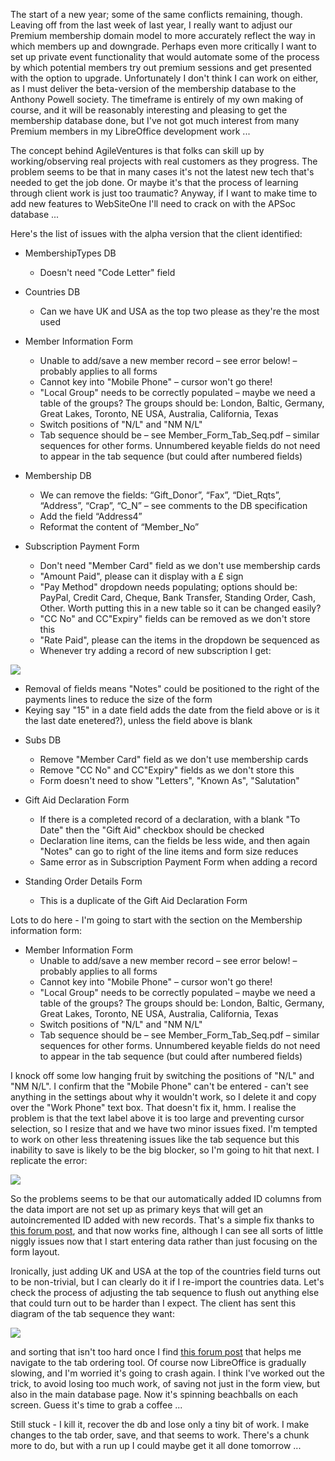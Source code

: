The start of a new year; some of the same conflicts remaining, though.  Leaving off from the last week of last year, I really want to adjust our Premium membership domain model to more accurately reflect the way in which members up and downgrade.  Perhaps even more critically I want to set up private event functionality that would automate some of the process by which potential members try out premium sessions and get presented with the option to upgrade.  Unfortunately I don't think I can work on either, as I must deliver the beta-version of the membership database to the Anthony Powell society.  The timeframe is entirely of my own making of course, and it will be reasonably interesting and pleasing to get the membership database done, but I've not got much interest from many Premium members in my LibreOffice development work ...

The concept behind AgileVentures is that folks can skill up by working/observing real projects with real customers as they progress.  The problem seems to be that in many cases it's not the latest new tech that's needed to get the job done.  Or maybe it's that the process of learning through client work is just too traumatic?  Anyway, if I want to make time to add new features to WebSiteOne I'll need to crack on with the APSoc database ...

Here's the list of issues with the alpha version that the client identified:

* MembershipTypes DB
  - Doesn't need "Code Letter" field

* Countries DB
  - Can we have UK and USA as the top two please as they're the most used

* Member Information Form
  - Unable to add/save a new member record – see error below! – probably applies to all forms
  - Cannot key into "Mobile Phone" – cursor won't go there!
  - "Local Group" needs to be correctly populated – maybe we need a table of the groups?  The groups should be: London, Baltic, Germany, Great Lakes, Toronto, NE USA, Australia, California, Texas
  - Switch positions of "N/L" and "NM N/L"
  - Tab sequence should be – see Member_Form_Tab_Seq.pdf – similar sequences for other forms.  Unnumbered keyable fields do not need to appear in the tab sequence (but could after numbered fields)

* Membership DB
  - We can remove the fields: “Gift_Donor”, “Fax”, “Diet_Rqts”, “Address”, “Crap”, “C_N” – see comments to the DB specification
  - Add the field “Address4”
  - Reformat the content of “Member_No” 

* Subscription Payment Form
  - Don't need "Member Card" field as we don't use membership cards
  - "Amount Paid", please can it display with a £ sign
  - "Pay Method" dropdown needs populating; options should be: PayPal, Credit Card, Cheque, Bank Transfer, Standing Order, Cash, Other.  Worth putting this in a new table so it can be changed easily?
  - "CC No" and CC"Expiry" fields can be removed as we don't store this
  - "Rate Paid", please can the items in the dropdown be sequenced as
  - Whenever try adding a record of new subscription I get:

![](https://dl.dropbox.com/s/fleeiuezj046z4b/image003.jpg?dl=0)

  - Removal of fields means "Notes" could be positioned to the right of the payments lines to reduce the size of the form
  - Keying say "15" in a date field adds the date from the field above or is it the last date enetered?), unless the field above is blank

* Subs DB
  - Remove "Member Card" field as we don't use membership cards
  - Remove "CC No" and CC"Expiry" fields as we don't store this
  - Form doesn't need to show "Letters", "Known As", "Salutation"

* Gift Aid Declaration Form

  - If there is a completed record of a declaration, with a blank "To Date" then the "Gift Aid" checkbox should be checked
  - Declaration line items, can the fields be less wide, and then again "Notes" can go to right of the line items and form size reduces
  - Same error as in Subscription Payment Form when adding a record

* Standing Order Details Form
  - This is a duplicate of the Gift Aid Declaration Form
  
  
Lots to do here - I'm going to start with the section on the Membership information form:

* Member Information Form
  - Unable to add/save a new member record – see error below! – probably applies to all forms
  - Cannot key into "Mobile Phone" – cursor won't go there!
  - "Local Group" needs to be correctly populated – maybe we need a table of the groups?  The groups should be: London, Baltic, Germany, Great Lakes, Toronto, NE USA, Australia, California, Texas
  - Switch positions of "N/L" and "NM N/L"
  - Tab sequence should be – see Member_Form_Tab_Seq.pdf – similar sequences for other forms.  Unnumbered keyable fields do not need to appear in the tab sequence (but could after numbered fields)

I knock off some low hanging fruit by switching the positions of "N/L" and "NM N/L".  I confirm that the "Mobile Phone" can't be entered - can't see anything in the settings about why it wouldn't work, so I delete it and copy over the "Work Phone" text box.  That doesn't fix it, hmm.  I realise the problem is that the text label above it is too large and preventing cursor selection, so I resize that and we have two minor issues fixed.  I'm tempted to work on other less threatening issues like the tab sequence but this inability to save is likely to be the big blocker, so I'm going to hit that next.  I replicate the error:

![](https://dl.dropbox.com/s/yi6szspyshvrmgl/Screenshot%202018-01-02%2010.29.22.png?dl=0)

So the problems seems to be that our automatically added ID columns from the data import are not set up as primary keys that will get an autoincremented ID added with new records.  That's a simple fix thanks to [this forum post](https://forum.openoffice.org/en/forum/viewtopic.php?f=61&t=64324), and that now works fine, although I can see all sorts of little niggly issues now that I start entering data rather than just focusing on the form layout.

Ironically, just adding UK and USA at the top of the countries field turns out to be non-trivial, but I can clearly do it if I re-import the countries data.  Let's check the process of adjusting the tab sequence to flush out anything else that could turn out to be harder than I expect.  The client has sent this diagram of the tab sequence they want:

![](https://dl.dropbox.com/s/gw06wl2inhioh69/Screenshot%202018-01-02%2010.50.01.png?dl=0)

and sorting that isn't too hard once I find [this forum post](https://forum.openoffice.org/en/forum/viewtopic.php?f=39&t=9484) that helps me navigate to the tab ordering tool.  Of course now LibreOffice is gradually slowing, and I'm worried it's going to crash again.   I think I've worked out the trick, to avoid losing too much work, of saving not just in the form view, but also in the main database page.  Now it's spinning beachballs on each screen.  Guess it's time to grab a coffee ...

Still stuck - I kill it, recover the db and lose only a tiny bit of work.  I make changes to the tab order, save, and that seems to work.  There's a chunk more to do, but with a run up I could maybe get it all done tomorrow ...
  
  
  
